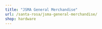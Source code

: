 ```yaml
---
title: "JSMA General Merchandise"
url: /santa-rosa/jsma-general-merchandise/
shop: hardware
---
```

